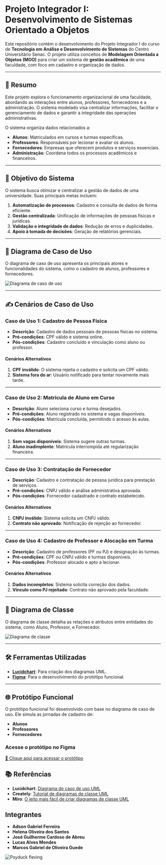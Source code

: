 # Projeto Integrador I: Desenvolvimento de Sistemas Orientado a Objetos

Este repositório contém o desenvolvimento do Projeto Integrador I do curso de **Tecnologia em Análise e Desenvolvimento de Sistemas** do Centro Universitário Senac. O projeto utiliza conceitos de **Modelagem Orientada a Objetos (MOO)** para criar um sistema de **gestão acadêmica** de uma faculdade, com foco em cadastro e organização de dados.

---

## 📄 **Resumo**

Este projeto explora o funcionamento organizacional de uma faculdade, abordando as interações entre alunos, professores, fornecedores e a administração. O sistema modelado visa centralizar informações, facilitar o gerenciamento de dados e garantir a integridade das operações administrativas.

O sistema organiza dados relacionados a:
- **Alunos**: Matriculados em cursos e turmas específicas.
- **Professores**: Responsáveis por lecionar e avaliar os alunos.
- **Fornecedores**: Empresas que oferecem produtos e serviços essenciais.
- **Administração**: Coordena todos os processos acadêmicos e financeiros.

---

## 🎯 **Objetivo do Sistema**

O sistema busca otimizar e centralizar a gestão de dados de uma universidade. Suas principais metas incluem:
1. **Automatização de processos**: Cadastro e consulta de dados de forma eficiente.
2. **Gestão centralizada**: Unificação de informações de pessoas físicas e jurídicas.
3. **Validação e integridade de dados**: Redução de erros e duplicidades.
4. **Apoio à tomada de decisões**: Geração de relatórios gerenciais.

---

## 📌 **Diagrama de Caso de Uso**

O diagrama de caso de uso apresenta os principais atores e funcionalidades do sistema, como o cadastro de alunos, professores e fornecedores.  

![Diagrama de caso de uso](https://i.imgur.com/U8b12sv.png)

---

## ✍️ **Cenários de Caso de Uso**

### **Caso de Uso 1: Cadastro de Pessoa Física**
- **Descrição**: Cadastro de dados pessoais de pessoas físicas no sistema.
- **Pré-condições**: CPF válido e sistema online.
- **Pós-condições**: Cadastro concluído e vinculação como aluno ou professor.

#### **Cenários Alternativos**
1. **CPF inválido**: O sistema rejeita o cadastro e solicita um CPF válido.
2. **Sistema fora do ar**: Usuário notificado para tentar novamente mais tarde.

---

### **Caso de Uso 2: Matrícula de Aluno em Curso**
- **Descrição**: Aluno seleciona curso e turma desejados.
- **Pré-condições**: Aluno registrado no sistema e vagas disponíveis.
- **Pós-condições**: Matrícula concluída, permitindo o acesso às aulas.

#### **Cenários Alternativos**
1. **Sem vagas disponíveis**: Sistema sugere outras turmas.
2. **Aluno inadimplente**: Matrícula interrompida até regularização financeira.

---

### **Caso de Uso 3: Contratação de Fornecedor**
- **Descrição**: Cadastro e contratação de pessoa jurídica para prestação de serviços.
- **Pré-condições**: CNPJ válido e análise administrativa aprovada.
- **Pós-condições**: Fornecedor cadastrado e contrato estabelecido.

#### **Cenários Alternativos**
1. **CNPJ inválido**: Sistema solicita um CNPJ válido.
2. **Contrato não aprovado**: Notificação de rejeição ao fornecedor.

---

### **Caso de Uso 4: Cadastro de Professor e Alocação em Turma**
- **Descrição**: Cadastro de professores (PF ou PJ) e designação às turmas.
- **Pré-condições**: CPF ou CNPJ válido e turmas disponíveis.
- **Pós-condições**: Professor alocado e apto a lecionar.

#### **Cenários Alternativos**
1. **Dados incompletos**: Sistema solicita correção dos dados.
2. **Vínculo como PJ rejeitado**: Contrato não aprovado pela faculdade.

---

## 📂 **Diagrama de Classe**

O diagrama de classe detalha as relações e atributos entre entidades do sistema, como Aluno, Professor, e Fornecedor.  

![Diagrama de classe](https://i.imgur.com/y98ee6k.png)

---

## 🛠️ **Ferramentas Utilizadas**
- **[Lucidchart](https://www.lucidchart.com/)**: Para criação dos diagramas UML.
- **[Figma](https://www.figma.com/)**: Para o desenvolvimento do protótipo funcional.

---

## 🌐 **Protótipo Funcional**

O protótipo funcional foi desenvolvido com base no diagrama de caso de uso. Ele simula as jornadas de cadastro de:
- **Alunos**
- **Professores**
- **Fornecedores**

### **Acesse o protótipo no Figma**  
[🔗 Clique aqui para acessar o protótipo](https://www.figma.com/design/pkkBQVRADTYcfmO2tnlJQj/Projeto-Integrador-II?node-id=0-1&t=pEZ4a5mmYh5KkvhL-1)



## 📚 **Referências**
- **Lucidchart**: [Diagrama de caso de uso UML](https://www.lucidchart.com/pages/pt/diagrama-de-caso-de-uso-uml)
- **Creately**: [Tutorial de diagramas de classe UML](https://creately.com/blog/pt/diagrama/tutorial-diagrama-de-classes/)
- **Miro**: [O jeito mais fácil de criar diagramas de classe UML](https://miro.com/pt/diagrama/diagrama-classes-uml/)


## Integrantes

- **Adson Gabriel Ferreira**
- **Helena Oliveira dos Santos**
- **José Guilherme Cardoso de Abreu**
- **Lucas Alves Mendes**
- **Marcos Gabriel de Oliveira Guede**


![Psyduck flexing](https://media.tenor.com/2fk2J-zpIA4AAAAM/psyduck-flex.gif)


